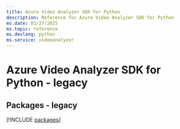 ```yaml
---
title: Azure Video Analyzer SDK for Python
description: Reference for Azure Video Analyzer SDK for Python
ms.date: 03/27/2025
ms.topic: reference
ms.devlang: python
ms.service: videoanalyzer
---
```

# Azure Video Analyzer SDK for Python - legacy
## Packages - legacy
[!INCLUDE [packages](video-analyzer-index.md)]